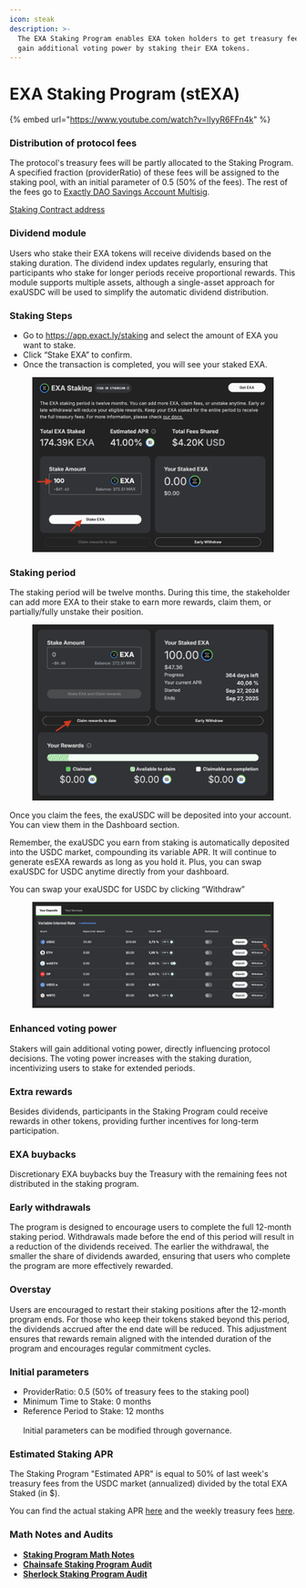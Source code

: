 ```yaml
---
icon: steak
description: >-
  The EXA Staking Program enables EXA token holders to get treasury fees and
  gain additional voting power by staking their EXA tokens.
---
```


# EXA Staking Program (stEXA)

{% embed url="https://www.youtube.com/watch?v=lIyyR6FFn4k" %}

### Distribution of protocol fees

The protocol's treasury fees will be partly allocated to the Staking Program. A specified fraction (providerRatio) of these fees will be assigned to the staking pool, with an initial parameter of 0.5 (50% of the fees). The rest of the fees go to [Exactly DAO Savings Account Multisig](https://optimistic.etherscan.io/address/0x8a1c05c4462b3554814a637e940b3342ffbe02f2).

[Staking Contract address](https://optimistic.etherscan.io/address/0xCEed2bFE740F02dB6094eBE89FF93b1031be752b)

### Dividend module

Users who stake their EXA tokens will receive dividends based on the staking duration. The dividend index updates regularly, ensuring that participants who stake for longer periods receive proportional rewards. This module supports multiple assets, although a single-asset approach for exaUSDC will be used to simplify the automatic dividend distribution.

### Staking Steps

* Go to  https://app.exact.ly/staking and select the amount of EXA you want to stake.&#x20;
* Click “Stake EXA” to confirm.
* Once the transaction is completed, you will see your staked EXA.

<figure><img src="../../.gitbook/assets/Captura de pantalla 2024-09-27 a las 14.51.44.png" alt=""><figcaption></figcaption></figure>

### Staking period

The staking period will be twelve months. During this time, the stakeholder can add more EXA to their stake to earn more rewards, claim them, or partially/fully unstake their position.

<figure><img src="../../.gitbook/assets/Captura de pantalla 2024-09-27 a las 14.55.30.png" alt=""><figcaption></figcaption></figure>

Once you claim the fees, the exaUSDC will be deposited into your account. You can view them in the Dashboard section.

Remember, the exaUSDC you earn from staking is automatically deposited into the USDC market, compounding its variable APR. It will continue to generate esEXA rewards as long as you hold it. Plus, you can swap exaUSDC for USDC anytime directly from your dashboard.

You can swap your exaUSDC for USDC by clicking “Withdraw”

<figure><img src="../../.gitbook/assets/Captura de pantalla 2024-09-27 a las 15.07.44.png" alt=""><figcaption></figcaption></figure>

### Enhanced voting power

Stakers will gain additional voting power, directly influencing protocol decisions. The voting power increases with the staking duration, incentivizing users to stake for extended periods.

### Extra rewards

Besides dividends, participants in the Staking Program could receive rewards in other tokens, providing further incentives for long-term participation.

### EXA buybacks

Discretionary EXA buybacks buy the Treasury with the remaining fees not distributed in the staking program.

### Early withdrawals

The program is designed to encourage users to complete the full 12-month staking period. Withdrawals made before the end of this period will result in a reduction of the dividends received. The earlier the withdrawal, the smaller the share of dividends awarded, ensuring that users who complete the program are more effectively rewarded.

### Overstay

Users are encouraged to restart their staking positions after the 12-month program ends. For those who keep their tokens staked beyond this period, the dividends accrued after the end date will be reduced. This adjustment ensures that rewards remain aligned with the intended duration of the program and encourages regular commitment cycles.

### Initial parameters

* ProviderRatio: 0.5 (50% of treasury fees to the staking pool)&#x20;
* Minimum Time to Stake: 0 months&#x20;
* Reference Period to Stake: 12 months \
  \
  Initial parameters can be modified through governance.

### **Estimated Staking APR**

The Staking Program "Estimated APR" is equal to 50% of last week's treasury fees from the USDC market (annualized) divided by the total EXA Staked (in $). &#x20;

You can find the actual staking APR [here](https://app.exact.ly/staking) and the weekly treasury fees [here](https://dune.com/exactly/exactly#treasury-fees).

### Math Notes and Audits

* [**Staking Program Math Notes**](https://github.com/exactly/papers/blob/main/Staking%20Model%20Math%20Notes.pdf)
* [**Chainsafe Staking Program Audit**](https://github.com/exactly/audits/blob/main/Chainsafe%20Staking%20Contract%20\(Aug-24\).pdf)
* [**Sherlock Staking Program Audit**](https://github.com/exactly/audits/blob/main/Sherlock%20Staking%20Contract%20\(Aug-24\).pdf)



